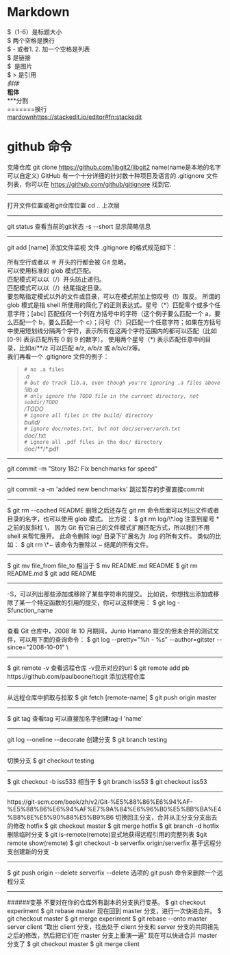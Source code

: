 # Markdown
$（1-6）是标题大小  
$ 两个空格是换行  
$ - 或者1. 2. 加一个空格是列表  
$ []()是链接  
$ ![]() 是图片  
$ > 是引用  
*斜体*  
**粗体**  
***分割  
=======换行  
[mardown]()https://stackedit.io/editor#fn:stackedit
# github 命令
克隆仓库 git clone https://github.com/libgit2/libgit2 name(name是本地的名字可以自定义)
GitHub 有一个十分详细的针对数十种项目及语言的 .gitignore 文件列表，你可以在 https://github.com/github/gitignore 找到它.
<hr/>
打开文件位置或者git仓库位置 cd  .. 上次层
<hr/>
git status 查看当前的git状态 -s --short 显示简略信息
<hr/>
git add [name] 添加文件监视
文件 .gitignore 的格式规范如下：  

所有空行或者以 ＃ 开头的行都会被 Git 忽略。  
可以使用标准的 glob 模式匹配。  
匹配模式可以以（/）开头防止递归。  
匹配模式可以以（/）结尾指定目录。  
要忽略指定模式以外的文件或目录，可以在模式前加上惊叹号（!）取反。 
所谓的 glob 模式是指 shell 所使用的简化了的正则表达式。星号（\*）匹配零个或多个任意字符；[abc] 匹配任何一个列在方括号中的字符（这个例子要么匹配一个 a，要么匹配一个 b，要么匹配一个 c）；问号（?）只匹配一个任意字符；如果在方括号中使用短划线分隔两个字符，表示所有在这两个字符范围内的都可以匹配（比如 [0-9] 表示匹配所有 0 到 9 的数字）。 使用两个星号（*) 表示匹配任意中间目录，比如a/**/z 可以匹配 a/z, a/b/z 或 a/b/c/z等。  
我们再看一个 .gitignore 文件的例子：  
>`# no .a files`  
>*.a  
>`# but do track lib.a, even though you're ignoring .a files above`  
>!lib.a  
>`# only ignore the TODO file in the current directory, not subdir/TODO`  
>/TODO  
>`# ignore all files in the build/ directory`  
>build/  
>`# ignore doc/notes.txt, but not doc/server/arch.txt`  
>doc/*.txt  
>`# ignore all .pdf files in the doc/ directory`  
>doc/**/*.pdf  

<hr/>
git commit -m "Story 182: Fix benchmarks for speed"
<hr/>
git commit -a -m 'added new benchmarks' 跳过暂存的步骤直接commit
<hr/?
rm PROJECTS.md  先删除   git rm 删除文件记录 -f强制删除
<hr/>
$ git rm --cached README 删除之后还存在
git rm 命令后面可以列出文件或者目录的名字，也可以使用 glob 模式。 比方说：
$ git rm log/\*.log
注意到星号 * 之前的反斜杠 \， 因为 Git 有它自己的文件模式扩展匹配方式，所以我们不用 shell 来帮忙展开。 此命令删除 log/ 目录下扩展名为 .log 的所有文件。 类似的比如：
$ git rm \*~
该命令为删除以 ~ 结尾的所有文件。
<hr/>
$ git mv file_from file_to 
相当于
$ mv README.md README
$ git rm README.md
$ git add README
<hr/>
-S，可以列出那些添加或移除了某些字符串的提交。 比如说，你想找出添加或移除了某一个特定函数的引用的提交，你可以这样使用：
$ git log -Sfunction_name
<hr/>
查看 Git 仓库中，2008 年 10 月期间，Junio Hamano 提交的但未合并的测试文件，可以用下面的查询命令：
$ git log --pretty="%h - %s" --author=gitster --since="2008-10-01" \
<hr/>
$ git remote -v 查看远程仓库 -v显示对应的url
$ git remote add pb https://github.com/paulboone/ticgit 添加远程仓库
<hr/>
从远程仓库中抓取与拉取
$ git fetch [remote-name]
$ git push origin master
<hr/>
$ git tag 查看tag 可以直接加名字创建tag-l 'name'
<hr/>
git log --oneline --decorate
创建分支 
$ git branch testing
<hr/>切换分支
$ git checkout testing
<hr/>
$ git checkout -b iss533 
相当于
$ git branch iss53
$ git checkout iss53
<hr/>https://git-scm.com/book/zh/v2/Git-%E5%88%86%E6%94%AF-%E5%88%86%E6%94%AF%E7%9A%84%E6%96%B0%E5%BB%BA%E4%B8%8E%E5%90%88%E5%B9%B6
切换回主分支，合并从主分支分支出去的修改 hotfix
$ git checkout master
$ git merge hotfix
$ git branch -d hotfix 删除临时分支
<tr/>$ git ls-remote(remote)显式地获得远程引用的完整列表
$git remote show(remote)
$ git checkout -b serverfix origin/serverfix 基于远程分支创建新的分支
<hr/>$ git push origin --delete serverfix  --delete 选项的 git push 命令来删除一个远程分支
<hr/> ######变基 不要对在你的仓库外有副本的分支执行变基。
$ git checkout experiment
$ git rebase master
现在回到 master 分支，进行一次快进合并。
$ git checkout master
$ git merge experiment
$ git rebase --onto master server client
“取出 client 分支，找出处于 client 分支和 server 分支的共同祖先之后的修改，然后把它们在 master 分支上重演一遍”  
现在可以快进合并 master 分支了  
$ git checkout master
$ git merge client
